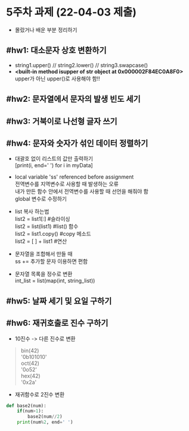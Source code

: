 5주차 과제 (22-04-03 제출) 
====
* 몰랐거나 배운 부분 정리하기


#hw1: 대소문자 상호 변환하기
-----
* string1.upper() // string2.lower() // string3.swapcase()   
* __<built-in method isupper of str object at 0x000002F84EC0A8F0>__   
upper가 아닌 upper()로 사용해야 함!!  

#hw2: 문자열에서 문자의 발생 빈도 세기
----

#hw3: 거북이로 나선형 글자 쓰기
---

#hw4: 문자와 숫자가 섞인 데이터 정렬하기
----
* 대괄호 없이 리스트의 값만 출력하기  
[print(i, end=' ') for i in myData]  
* local variable 'ss' referenced before assignment  
전역변수를 지역변수로 사용할 때 발생하는 오류  
내가 만든 함수 안에서 전역변수를 사용할 때 선언을 해줘야 함  
global 변수로 수정하기 

* list 복사 하는법  
list2 = list1[:] #슬라이싱  
list2 = list(list1) #list() 함수  
list2 = list1.copy() #copy 메소드  
list2 = [ ] + list1 #연산  

* 문자열을 조합해서 만들 때  
ss += 추가할 문자 
이용하면 편함  

* 문자열 목록을 정수로 변환  
int_list = list(map(int, string_list))  

#hw5: 날짜 세기 및 요일 구하기
---

#hw6: 재귀호출로 진수 구하기
---
* 10진수 -> 다른 진수로 변환  
> bin(42)  
'0b101010'  
> oct(42)  
'0o52'  
> hex(42)  
'0x2a'  

* 재귀함수로 2진수 변환   
```python
def base2(num):
    if(num>1):
        base2(num//2)
    print(num%2, end=' ')
```   

